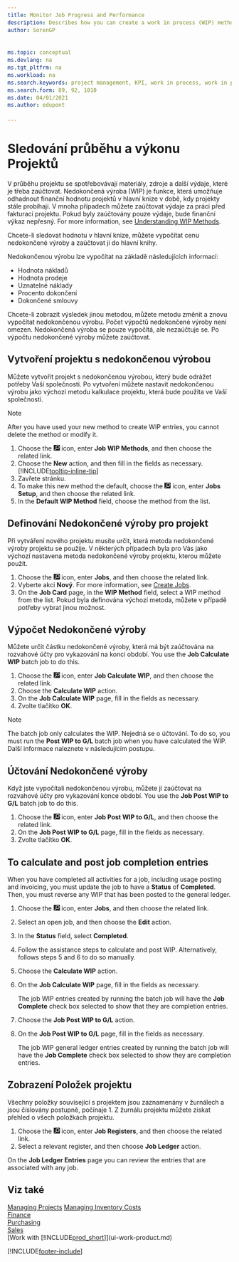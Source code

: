 ```yaml
---
title: Monitor Job Progress and Performance
description: Describes how you can create a work in process (WIP) method and calculate WIP to estimate the financial value of jobs while they are ongoing.
author: SorenGP


ms.topic: conceptual
ms.devlang: na
ms.tgt_pltfrm: na
ms.workload: na
ms.search.keywords: project management, KPI, work in process, work in progress
ms.search.form: 89, 92, 1010
ms.date: 04/01/2021
ms.author: edupont

---
```

# Sledování průběhu a výkonu Projektů
V průběhu projektu se spotřebovávají materiály, zdroje a další výdaje, které je třeba zaúčtovat. Nedokončená výroba (WIP) je funkce, která umožňuje odhadnout finanční hodnotu projektů v hlavní knize v době, kdy projekty stále probíhají. V mnoha případech můžete zaúčtovat výdaje za práci před fakturací projektu. Pokud byly zaúčtovány pouze výdaje, bude finanční výkaz nepřesný. For more information, see [Understanding WIP Methods](projects-understanding-wip.md).

Chcete-li sledovat hodnotu v hlavní knize, můžete vypočítat cenu nedokončené výroby a zaúčtovat ji do hlavní knihy.

Nedokončenou výrobu lze vypočítat na základě následujících informací:

* Hodnota nákladů
* Hodnota prodeje
* Uznatelné náklady
* Procento dokončení
* Dokončené smlouvy

Chcete-li zobrazit výsledek jinou metodou, můžete metodu změnit a znovu vypočítat nedokončenou výrobu. Počet výpočtů nedokončené výroby není omezen. Nedokončená výroba se pouze vypočítá, ale nezaúčtuje se. Po výpočtu nedokončené výroby můžete zaúčtovat.

## Vytvoření projektu s nedokončenou výrobou
Můžete vytvořit projekt s nedokončenou výrobou, který bude odrážet potřeby Vaší společnosti. Po vytvoření můžete nastavit nedokončenou výrobu jako výchozí metodu kalkulace projektu, která bude použita ve Vaší společnosti.

> [!NOTE]
> After you have used your new method to create WIP entries, you cannot delete the method or modify it.

1. Choose the ![Lightbulb that opens the Tell Me feature.](media/ui-search/search_small.png "Tell me what you want to do") icon, enter **Job WIP Methods**, and then choose the related link.
2. Choose the **New** action, and then fill in the fields as necessary. [!INCLUDE[tooltip-inline-tip](includes/tooltip-inline-tip_md.md)]
3. Zavřete stránku.
4. To make this new method the default, choose the ![Lightbulb that opens the Tell Me feature.](media/ui-search/search_small.png "Tell me what you want to do") icon, enter **Jobs Setup**, and then choose the related link.
5. In the **Default WIP Method** field, choose the method from the list.

## Definování Nedokončené výroby pro projekt
Při vytváření nového projektu musíte určit, která metoda nedokončené výroby projektu se použije. V některých případech byla pro Vás jako výchozí nastavena metoda nedokončené výroby projektu, kterou můžete použít.

1. Choose the ![Lightbulb that opens the Tell Me feature.](media/ui-search/search_small.png "Tell me what you want to do") icon, enter **Jobs**, and then choose the related link.
2. Vyberte akci **Nový**. For more information, see [Create Jobs](projects-how-create-jobs.md).
3. On the **Job Card** page, in the **WIP Method** field, select a WIP method from the list. Pokud byla definována výchozí metoda, můžete v případě potřeby vybrat jinou možnost.

## Výpočet Nedokončené výroby
Můžete určit částku nedokončené výroby, která má být zaúčtována na rozvahové účty pro vykazování na konci období. You use the **Job Calculate WIP** batch job to do this.

1. Choose the ![Lightbulb that opens the Tell Me feature.](media/ui-search/search_small.png "Tell me what you want to do") icon, enter **Job Calculate WIP**, and then choose the related link.
2. Choose the **Calculate WIP** action.
3. On the **Job Calculate WIP** page, fill in the fields as necessary.
4. Zvolte tlačítko **OK**.

> [!NOTE]  
> The batch job only calculates the WIP. Nejedná se o účtování. To do so, you must run the **Post WIP to G/L** batch job when you have calculated the WIP. Další informace naleznete v následujícím postupu.

## Účtování Nedokončené výroby
Když jste vypočítali nedokončenou výrobu, můžete jí zaúčtovat na rozvahové účty pro vykazování konce období. You use the **Job Post WIP to G/L** batch job to do this.

1. Choose the ![Lightbulb that opens the Tell Me feature.](media/ui-search/search_small.png "Tell me what you want to do") icon, enter **Job Post WIP to G/L**, and then choose the related link.
2. On the **Job Post WIP to G/L** page, fill in the fields as necessary.
3. Zvolte tlačítko **OK**.

## To calculate and post job completion entries
When you have completed all activities for a job, including usage posting and invoicing, you must update the job to have a **Status** of **Completed**. Then, you must reverse any WIP that has been posted to the general ledger.

1. Choose the ![Lightbulb that opens the Tell Me feature.](media/ui-search/search_small.png "Tell me what you want to do") icon, enter **Jobs**, and then choose the related link.
2. Select an open job, and then choose the **Edit** action.
3. In the **Status** field, select **Completed**.
4. Follow the assistance steps to calculate and post WIP. Alternatively, follows steps 5 and 6 to do so manually.
5. Choose the **Calculate WIP** action.
6. On the **Job Calculate WIP** page, fill in the fields as necessary.

   The job WIP entries created by running the batch job will have the **Job Complete** check box selected to show that they are completion entries.
7. Choose the **Job Post WIP to G/L** action.
8. On the **Job Post WIP to G/L** page, fill in the fields as necessary.

   The job WIP general ledger entries created by running the batch job will have the **Job Complete** check box selected to show they are completion entries.

## Zobrazení Položek projektu
Všechny položky související s projektem jsou zaznamenány v žurnálech a jsou číslovány postupně, počínaje 1. Z žurnálu projektu můžete získat přehled o všech položkách projektu.

1. Choose the ![Lightbulb that opens the Tell Me feature.](media/ui-search/search_small.png "Tell me what you want to do") icon, enter **Job Registers**, and then choose the related link.
2. Select a relevant register, and then choose **Job Ledger** action.

On the **Job Ledger Entries** page you can review the entries that are associated with any job.

## Viz také
[Managing Projects](projects-manage-projects.md)
[Managing Inventory Costs](finance-manage-inventory-costs.md)   
[Finance](finance.md)  
[Purchasing](purchasing-manage-purchasing.md)         
[Sales](sales-manage-sales.md)      
[Work with [!INCLUDE[prod_short](includes/prod_short.md)]](ui-work-product.md)


[!INCLUDE[footer-include](includes/footer-banner.md)]

